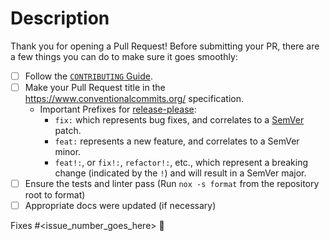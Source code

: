 # Description

Thank you for opening a Pull Request!
Before submitting your PR, there are a few things you can do to make sure it goes smoothly:

- [ ] Follow the [`CONTRIBUTING` Guide](https://github.com/a2aproject/a2a-python/blob/main/CONTRIBUTING.md).
- [ ] Make your Pull Request title in the <https://www.conventionalcommits.org/> specification.
  - Important Prefixes for [release-please](https://github.com/googleapis/release-please):
    - `fix:` which represents bug fixes, and correlates to a [SemVer](https://semver.org/) patch.
    - `feat:` represents a new feature, and correlates to a SemVer minor.
    - `feat!:`, or `fix!:`, `refactor!:`, etc., which represent a breaking change (indicated by the `!`) and will result in a SemVer major.
- [ ] Ensure the tests and linter pass (Run `nox -s format` from the repository root to format)
- [ ] Appropriate docs were updated (if necessary)

Fixes #<issue_number_goes_here> 🦕
